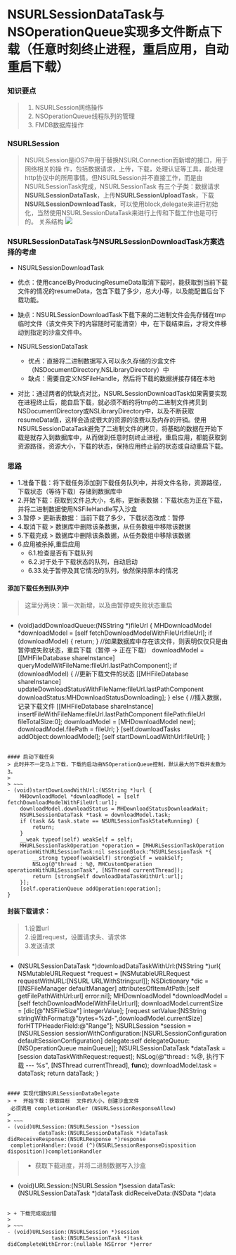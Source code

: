 # NSURLSessionDataTask与NSOperationQueue实现多文件断点下载（任意时刻终止进程，重启应用，自动重启下载）
### 知识要点
> 1. NSURLSession网络操作
> 2. NSOperationQueue线程队列的管理
> 3. FMDB数据库操作

### NSURLSession
> NSURLSession是iOS7中用于替换NSURLConnection而新增的接口，用于网络相关的操 作，包括数据请求，上传，下载，处理认证等工具，能处理http协议中的所用事情。但NSURLSession并不直接工作，而是由NSURLSessionTask完成，NSURLSessionTask 有三个子类：数据请求**NSURLSessionDataTask**，上传**NSURLSessionUploadTask**，下载**NSURLSessionDownloadTask**，可以使用block,delegate来进行初始化，当然使用NSURLSessionDataTask来进行上传和下载工作也是可行的。
关系结构
![](http://7qnbrb.com1.z0.glb.clouddn.com/0C40F331FE61A52D81482A013B417CFF.jpg)

### NSURLSessionDataTask与NSURLSessionDownloadTask方案选择的考虑
+ NSURLSessionDownloadTask
 + 优点：使用cancelByProducingResumeData取消下载时，能获取到当前下载文件的情况的resumeData，包含下载了多少，总大小等，以及能配置后台下载功能。
 + 缺点：NSURLSessionDownloadTask下载下来的二进制文件会先存储在tmp临时文件（该文件夹下的内容随时可能清空）中，在下载结束后，才将文件移动到指定的沙盒文件中。
 
+ NSURLSessionDataTask
	+ 优点：直接将二进制数据写入可以永久存储的沙盒文件（NSDocumentDirectory,NSLibraryDirectory）中
	+ 缺点：需要自定义NSFileHandle，然后将下载的数据拼接存储在本地
+ 对比：通过两者的优缺点对比，NSURLSessionDownloadTask如果需要实现在进程终止后，能自启下载，就必须不断的将tmp的二进制文件拷贝到NSDocumentDirectory或NSLibraryDirectory中，以及不断获取resumeData值，这样会造成很大的资源的浪费以及内存的开销。使用NSURLSessionDataTask避免了二进制文件的拷贝，将基础的数据在开始下载是就存入到数据库中，从而做到任意时刻终止进程，重启应用，都能获取到资源路径，资源大小，下载的状态，保持应用终止前的状态或自动重启下载。

### 思路
+ 1.准备下载：将下载任务添加到下载任务队列中，并将文件名称，资源路径，下载状态（等待下载）存储到数据库中
+ 2.开始下载：获取到文件总大小，名称，更新表数据：下载状态为正在下载，并将二进制数据使用NSFileHandle写入沙盒
+ 3.暂停 > 更新表数据：当前下载了多少，下载状态改成：暂停
+ 4.取消下载 > 数据库中删除该条数据，从任务数组中移除该数据
+ 5.下载完成 > 数据库中删除该条数据，从任务数组中移除该数据
+ 6.应用被杀掉,重启应用
	+ 6.1.检查是否有下载队列
	+ 6.2.对于处于下载状态的队列，自动启动
	+ 6.33.处于暂停及其它情况的队列，依然保持原本的情况
 
#### 添加下载任务到队列中
> 这里分两块：第一次新增，以及由暂停或失败状态重启
> 
> ~~~
- (void)addDownloadQueue:(NSString *)fileUrl {
    MHDownloadModel *downloadModel = [self fetchDownloadModelWithFileUrl:fileUrl];
    if (downloadModel) {
        return;
    }
    //如果数据库中存在该文件，则表明仅仅只是由暂停或失败状态，重启下载（暂停 -> 正在下载）
    downloadModel = [[MHFileDatabase shareInstance] queryModelWitFileName:fileUrl.lastPathComponent];
    if (downloadModel) {
        //更新下载文件的状态
        [[MHFileDatabase shareInstance] updateDownloadStatusWithFileName:fileUrl.lastPathComponent downloadStatus:MHDownloadStatusDownloading];
    } else {
        //插入数据，记录下载文件
        [[MHFileDatabase shareInstance] insertFileWithFileName:fileUrl.lastPathComponent filePath:fileUrl fileTotalSize:0];
        downloadModel = [MHDownloadModel new];
        downloadModel.filePath = fileUrl;
    }
    [self.downloadTasks addObject:downloadModel];
    [self startDownLoadWithUrl:fileUrl];
}
~~~

#### 启动下载任务
> 此时并不一定马上下载，下载的启动由NSOperationQueue控制，默认最大的下载并发数为3。
> 
> ~~~
- (void)startDownLoadWithUrl:(NSString *)url {
    MHDownloadModel *downloadModel = [self fetchDownloadModelWithFileUrl:url];
    downloadModel.downloadStatus = MHDownloadStatusDownloadWait;
    NSURLSessionDataTask *task = downloadModel.task;
    if (task && task.state == NSURLSessionTaskStateRunning) {
        return;
    }
    __weak typeof(self) weakSelf = self;
    MHURLSessionTaskOperation *operation = [MHURLSessionTaskOperation operationWithURLSessionTask:nil sessionBlock:^NSURLSessionTask *{
        __strong typeof(weakSelf) strongSelf = weakSelf;
        NSLog(@"thread : %@, MHCustomOperation operationWithURLSessionTask", [NSThread currentThread]);
        return [strongSelf downloadDataTaskWithUrl:url];
    }];
    [self.operationQueue addOperation:operation];
}
~~~

#### 封装下载请求：
> 1.设置url  
> 2.设置request，设置请求头、请求体  
> 3.发送请求
>
>~~~
- (NSURLSessionDataTask *)downloadDataTaskWithUrl:(NSString *)url{
    NSMutableURLRequest *request = [NSMutableURLRequest requestWithURL:[NSURL URLWithString:url]];
    NSDictionary *dic = [[NSFileManager defaultManager] attributesOfItemAtPath:[self getFilePathWithUrl:url] error:nil];
    MHDownloadModel *downloadModel = [self fetchDownloadModelWithFileUrl:url];
    downloadModel.currentSize = [dic[@"NSFileSize"] integerValue];
    [request setValue:[NSString stringWithFormat:@"bytes=%zd-",downloadModel.currentSize] forHTTPHeaderField:@"Range"];
    NSURLSession *session = [NSURLSession sessionWithConfiguration:[NSURLSessionConfiguration defaultSessionConfiguration] delegate:self delegateQueue:[NSOperationQueue mainQueue]];
    NSURLSessionDataTask *dataTask = [session dataTaskWithRequest:request];
    NSLog(@"thread : %@, 执行下载 --- %s", [NSThread currentThread], __func__);
    downloadModel.task = dataTask;
    return dataTask;
}
~~~

#### 实现代理NSURLSessionDataDelegate
> +  开始下载：获取目标	文件的大小，创建沙盒文件
 必须调用 completionHandler (NSURLSessionResponseAllow)
> 
> ~~~
- (void)URLSession:(NSURLSession *)session
          dataTask:(NSURLSessionDataTask *)dataTask
didReceiveResponse:(NSURLResponse *)response
 completionHandler:(void (^)(NSURLSessionResponseDisposition disposition))completionHandler
~~~

> + 获取下载进度，并将二进制数据写入沙盒
> 
> ~~~
 - (void)URLSession:(NSURLSession *)session
          dataTask:(NSURLSessionDataTask *)dataTask
    didReceiveData:(NSData *)data
~~~

> + 下载完成或出错
> 
> ~~~
- (void)URLSession:(NSURLSession *)session
              task:(NSURLSessionTask *)task
didCompleteWithError:(nullable NSError *)error
~~~


























